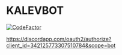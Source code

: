 # KALEVBOT

[![CodeFactor](https://www.codefactor.io/repository/github/zetdude/kalevbot/badge/master)](https://www.codefactor.io/repository/github/zetdude/kalevbot/overview/master)

https://discordapp.com/oauth2/authorize?client_id=342125773307510784&scope=bot
